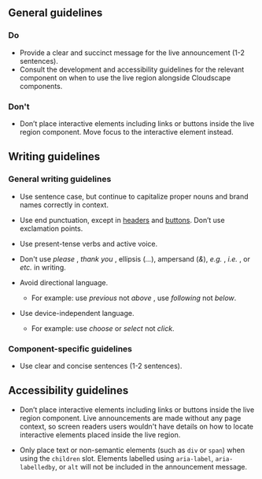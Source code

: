 ## General guidelines

### Do

  * Provide a clear and succinct message for the live announcement (1-2 sentences).
  * Consult the development and accessibility guidelines for the relevant component on when to use the live region alongside Cloudscape components.



### Don't

  * Don’t place interactive elements including links or buttons inside the live region component. Move focus to the interactive element instead.



## Writing guidelines

### General writing guidelines

  * Use sentence case, but continue to capitalize proper nouns and brand names correctly in context.

  * Use end punctuation, except in [headers](/components/header/?tabId=usage) and [buttons](/components/button/?tabId=usage). Don’t use exclamation points.

  * Use present-tense verbs and active voice.

  * Don't use _please_ , _thank you_ , ellipsis (_..._), ampersand (_&_), _e.g._ , _i.e._ , or _etc._ in writing.

  * Avoid directional language.

    * For example: use _previous_ not _above_ , use _following_ not _below_.

  * Use device-independent language.

    * For example: use _choose_ or _select_ not _click_.




### Component-specific guidelines

  * Use clear and concise sentences (1-2 sentences).




## Accessibility guidelines

  * Don’t place interactive elements including links or buttons inside the live region component. Live announcements are made without any page context, so screen readers users wouldn't have details on how to locate interactive elements placed inside the live region.

  * Only place text or non-semantic elements (such as `div` or `span`) when using the `children` slot. Elements labelled using `aria-label`, `aria-labelledby`, or `alt` will not be included in the announcement message.



